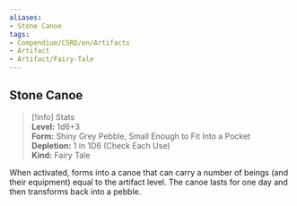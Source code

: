 ```yaml
---
aliases:
- Stone Canoe
tags:
- Compendium/CSRD/en/Artifacts
- Artifact
- Artifact/Fairy-Tale
---
```


  
## Stone Canoe  
>[!info] Stats  
> **Level:** 1d6+3  
> **Form:** Shiny Grey Pebble, Small Enough to Fit Into a Pocket  
> **Depletion:** 1 in 1D6 (Check Each Use)  
> **Kind:** Fairy Tale
  
When activated, forms into a canoe that can carry a number of beings (and their equipment) equal to the artifact level. The canoe lasts for one day and then transforms back into a pebble.